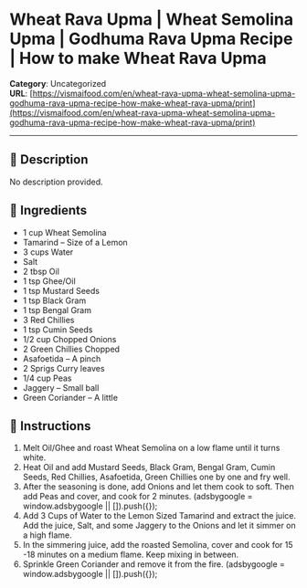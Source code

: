 # Wheat Rava Upma | Wheat Semolina Upma | Godhuma Rava Upma Recipe | How to make Wheat Rava Upma

**Category**: Uncategorized  
**URL**: [https://vismaifood.com/en/wheat-rava-upma-wheat-semolina-upma-godhuma-rava-upma-recipe-how-make-wheat-rava-upma/print](https://vismaifood.com/en/wheat-rava-upma-wheat-semolina-upma-godhuma-rava-upma-recipe-how-make-wheat-rava-upma/print)  


---

## 📝 Description
No description provided.



## 🧂 Ingredients
- 1 cup Wheat Semolina
- Tamarind – Size of a Lemon
- 3 cups Water
- Salt
- 2 tbsp Oil
- 1 tsp Ghee/Oil
- 1 tsp Mustard Seeds
- 1 tsp Black Gram
- 1 tsp Bengal Gram
- 3 Red Chillies
- 1 tsp Cumin Seeds
- 1/2 cup Chopped Onions
- 2 Green Chillies Chopped
- Asafoetida – A pinch
- 2 Sprigs Curry leaves
- 1/4 cup Peas
- Jaggery – Small ball
- Green Coriander – A little

## 🍳 Instructions
1. Melt Oil/Ghee and roast Wheat Semolina on a low flame until it turns white.
2. Heat Oil and add Mustard Seeds, Black Gram, Bengal Gram, Cumin Seeds, Red Chillies, Asafoetida, Green Chillies one by one and fry well.
3. After the seasoning is done, add Onions and let them cook to soft. Then add Peas and cover, and cook for 2 minutes. (adsbygoogle = window.adsbygoogle || []).push({});
4. Add 3 Cups of Water to the Lemon Sized Tamarind and extract the juice. Add the juice, Salt, and some Jaggery to the Onions and let it simmer on a high flame.
5. In the simmering juice, add the roasted Semolina, cover and cook for 15 -18 minutes on a medium flame. Keep mixing in between.
6. Sprinkle Green Coriander and remove it from the fire. (adsbygoogle = window.adsbygoogle || []).push({});


